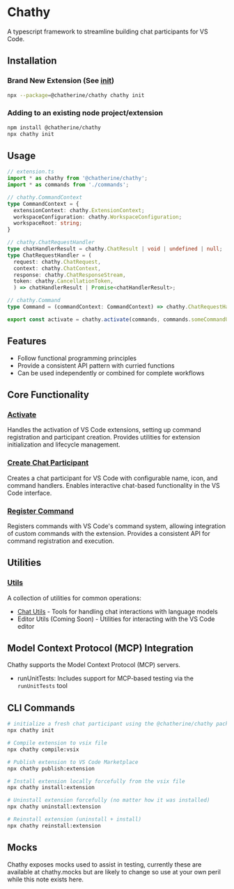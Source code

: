 # Chathy

A typescript framework to streamline building chat participants for VS Code.

## Installation

### Brand New Extension (See [init](/chathy/init/README.md))
  ```bash
  npx --package=@chatherine/chathy chathy init
  ```

### Adding to an existing node project/extension
  ```bash
  npm install @chatherine/chathy
  npx chathy init
  ```

## Usage

```typescript
// extension.ts
import * as chathy from '@chatherine/chathy';
import * as commands from './commands';

// chathy.CommandContext
type CommandContext = {
  extensionContext: chathy.ExtensionContext;
  workspaceConfiguration: chathy.WorkspaceConfiguration;
  workspaceRoot: string;
}

// chathy.ChatRequestHandler
type chatHandlerResult = chathy.ChatResult | void | undefined | null;
type ChatRequestHandler = (
  request: chathy.ChatRequest,
  context: chathy.ChatContext,
  response: chathy.ChatResponseStream,
  token: chathy.CancellationToken,
  ) => chatHandlerResult | Promise<chatHandlerResult>;

// chathy.Command
type Command = (commandContext: CommandContext) => chathy.ChatRequestHandler;

export const activate = chathy.activate(commands, commands.someCommandUsedForDefault.name);
```

## Features

- Follow functional programming principles
- Provide a consistent API pattern with curried functions
- Can be used independently or combined for complete workflows

## Core Functionality

### [Activate](/chathy/src/activate/README.md)
Handles the activation of VS Code extensions, setting up command registration and participant creation. Provides utilities for extension initialization and lifecycle management.

### [Create Chat Participant](/chathy/src/createChatParticipant/README.md)
Creates a chat participant for VS Code with configurable name, icon, and command handlers. Enables interactive chat-based functionality in the VS Code interface.

### [Register Command](/chathy/src/registerCommand/README.md)
Registers commands with VS Code's command system, allowing integration of custom commands with the extension. Provides a consistent API for command registration and execution.

## Utilities

### [Utils](/chathy/src/utils/README.md)
A collection of utilities for common operations:

- [Chat Utils](/chathy/src/utils/chat/README.md) - Tools for handling chat interactions with language models
- Editor Utils (Coming Soon) - Utilities for interacting with the VS Code editor

## Model Context Protocol (MCP) Integration

Chathy supports the Model Context Protocol (MCP) servers.
- runUnitTests: Includes support for MCP-based testing via the `runUnitTests` tool

## CLI Commands

```bash
# initialize a fresh chat participant using the @chatherine/chathy package
npx chathy init

# Compile extension to vsix file
npx chathy compile:vsix

# Publish extension to VS Code Marketplace
npx chathy publish:extension

# Install extension locally forcefully from the vsix file
npx chathy install:extension

# Uninstall extension forcefully (no matter how it was installed)
npx chathy uninstall:extension

# Reinstall extension (uninstall + install)
npx chathy reinstall:extension
```

## Mocks

Chathy exposes mocks used to assist in testing, currently these are available at chathy.mocks but are likely to change so use at your own peril while this note exists here.
